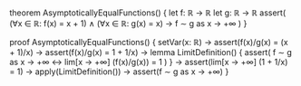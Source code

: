 theorem AsymptoticallyEqualFunctions() {
  let f: ℝ → ℝ
  let g: ℝ → ℝ
  assert(
    (∀x ∈ ℝ: f(x) = x + 1) ∧
    (∀x ∈ ℝ: g(x) = x) →
    f ∼ g as x → +∞
  )
}

proof AsymptoticallyEqualFunctions() {
  setVar(x: ℝ) →
  assert(f(x)/g(x) = (x + 1)/x) →
  assert(f(x)/g(x) = 1 + 1/x) →
  lemma LimitDefinition() {
    assert(
      f ∼ g as x → +∞ ↔
      lim[x → +∞] (f(x)/g(x)) = 1
    )
  } →
  assert(lim[x → +∞] (1 + 1/x) = 1) →
  apply(LimitDefinition()) →
  assert(f ∼ g as x → +∞)
}